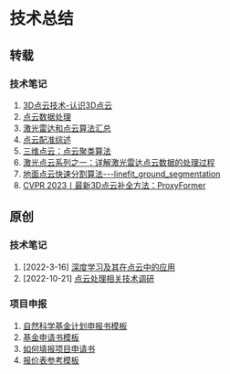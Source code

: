 # 技术总结

## 转载

### 技术笔记

1. [3D点云技术-认识3D点云](https://zhuanlan.zhihu.com/p/647670279)
1. [点云数据处理](https://zhuanlan.zhihu.com/p/498892147)
1. [激光雷达和点云算法汇总](https://zhuanlan.zhihu.com/p/642478746)
1. [点云配准综述](https://zhuanlan.zhihu.com/p/91275450)
1. [三维点云：点云聚类算法](https://zhuanlan.zhihu.com/p/663822053)
2. [激光点云系列之一：详解激光雷达点云数据的处理过程](https://zhuanlan.zhihu.com/p/608099266)
3. [地面点云快速分割算法---linefit_ground_segmentation](https://zhuanlan.zhihu.com/p/123220950)
4. [CVPR 2023丨最新3D点云补全方法：ProxyFormer](https://zhuanlan.zhihu.com/p/648163549)

## 原创

### 技术笔记

1. [2022-3-16] [深度学习及其在点云中的应用](./technical-reports/深度学习及其在点云中的应用.pptx)
1. [2022-10-21] [点云处理相关技术调研](./technical-reports/点云处理相关技术调研.docx)

### 项目申报

1. [自然科学基金计划申报书模板](https://drive.google.com/drive/folders/11yq8Zo_9piDUfTIQffNvuiPw5H7Br05o?usp=drive_link)
1. [基金申请书模板](https://drive.google.com/drive/folders/11yq8Zo_9piDUfTIQffNvuiPw5H7Br05o?usp=drive_link)
1. [如何填报项目申请书](https://drive.google.com/drive/folders/11yq8Zo_9piDUfTIQffNvuiPw5H7Br05o?usp=drive_link)
1. [报价表参考模板](https://drive.google.com/drive/folders/11yq8Zo_9piDUfTIQffNvuiPw5H7Br05o?usp=drive_link)
